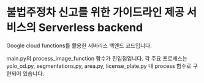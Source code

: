 # 불법주정차 신고를 위한 가이드라인 제공 서비스의 Serverless backend
Google cloud functions를 활용한 서버리스 백엔드 코드입니다.

main.py의 process_image_function 함수가 진입점입니다.
각 주요 프로세스는 yolo_od.py, segmentations.py, area.py, license_plate.py 내 process 함수로 구현되어 있습니다.
